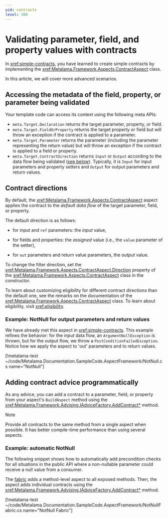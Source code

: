 ```yaml
---
uid: contracts
level: 300
---
```


# Validating parameter, field, and property values with contracts

In <xref:simple-contracts>, you have learned to create simple contracts by implementing the  <xref:Metalama.Framework.Aspects.ContractAspect> class.

In this article, we will cover more advanced scenarios.

## Accessing the metadata of the field, property, or parameter being validated

Your template code can access its context using the following meta APIs:

- `meta.Target.Declaration` returns the target parameter, property, or field.
- `meta.Target.FieldOrProperty` returns the target property or field but will throw an exception if the contract is applied to a parameter.
- `meta.Target.Parameter` returns the parameter (including the parameter representing the return value) but will throw an exception if the contract is applied to a field or property.
- `meta.Target.ContractDirection` returns `Input` or `Output` according to the data flow being validated ([see below](#contract-directions)). Typically, it is `Input` for input parameters and property setters and `Output` for output parameters and return values.

## Contract directions

By default, the <xref:Metalama.Framework.Aspects.ContractAspect> aspect applies the contract to the _default data flow_ of the target parameter, field, or property.

The default direction is as follows:

- for input and `ref` parameters: the _input_ value,

- for fields and properties: the _assigned_ value (i.e., the `value` parameter of the setter),

- for `out` parameters and return value parameters, the _output_ value.

To change the filter direction, set the <xref:Metalama.Framework.Aspects.ContractAspect.Direction> property of the <xref:Metalama.Framework.Aspects.ContractAspect> class in the constructor.

To learn about customizing eligibility for different contract directions than the default one, see the remarks on the documentation of the <xref:Metalama.Framework.Aspects.ContractAspect> class. To learn about eligibility, visit <xref:eligibility>.

### Example: NotNull for output parameters and return values

We have already met this aspect in <xref:simple-contracts>. This example refines the behavior: for the _input_ data flow, an `ArgumentNullException` is thrown, but for the output flow, we throw a `PostConditionFailedException`. Notice how we apply the aspect to 'out' parameters and to return values.

[!metalama-test  ~/code/Metalama.Documentation.SampleCode.AspectFramework/NotNull.cs name="NotNull"]

## Adding contract advice programmatically

As any advice, you can add a contract to a parameter, field, or property from your aspect's `BuildAspect` method using the <xref:Metalama.Framework.Advising.IAdviceFactory.AddContract*> method.

> [!NOTE]
> Provide all contracts to the same method from a single aspect when possible. It has better compile-time performance than using several aspects.

### Example: automatic NotNull

The following snippet shows how to automatically add precondition checks for all situations in the public API where a non-nullable parameter could receive a null value from a consumer.

The [fabric](xref:fabrics) adds a method-level aspect to all exposed methods. Then, the aspect adds individual contracts using the <xref:Metalama.Framework.Advising.IAdviceFactory.AddContract*> method.

[!metalama-test ~/code/Metalama.Documentation.SampleCode.AspectFramework/NotNullFabric.cs name="NotNull Fabric"]

